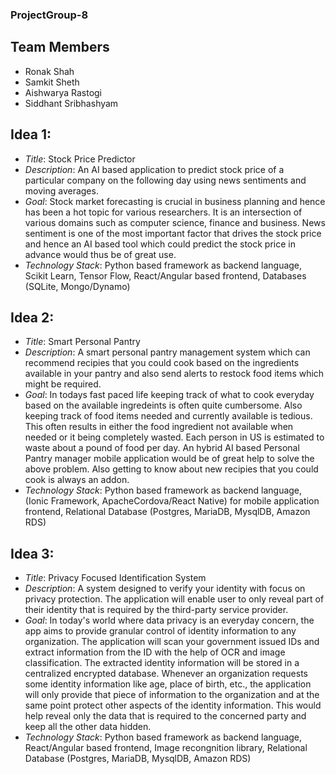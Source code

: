 ### ProjectGroup-8 ###

## Team Members
  - Ronak Shah
  - Samkit Sheth
  - Aishwarya Rastogi
  - Siddhant Sribhashyam
  
## Idea 1:
  - *Title*: Stock Price Predictor
  - *Description*: An AI based application to predict stock price of a particular company on the following day using news sentiments and moving averages.
  - *Goal*: Stock market forecasting is crucial in business planning and hence has been a hot topic for various researchers. It is an intersection of various domains such as computer science, finance and business. News sentiment is one of the most important factor that drives the stock price and hence an AI based tool which could predict the stock price in advance would thus be of great use.
  - *Technology Stack*: Python based framework as backend language, Scikit Learn, Tensor Flow, React/Angular based frontend, Databases (SQLite, Mongo/Dynamo)
  
## Idea 2:
  - *Title*: Smart Personal Pantry
  - *Description*: A smart personal pantry management system which can recommend recipies that you could cook based on the ingredients available in your pantry and also send alerts to restock food items which might be required.
  - *Goal*: In todays fast paced life keeping track of what to cook everyday based on the available ingredeints is often quite cumbersome. Also keeping track of food items needed and currently available is tedious. This often results in either the food ingredient not available when needed or it being completely wasted. Each person in US is estimated to waste about a pound of food per day. An hybrid AI based Personal Pantry manager mobile application would be of great help to solve the above problem. Also getting to know about new recipies that you could cook is always an addon.
  - *Technology Stack*: Python based framework as backend language, (Ionic Framework, ApacheCordova/React Native) for mobile application frontend, Relational Database (Postgres, MariaDB, MysqlDB, Amazon RDS)
  
## Idea 3:
  - *Title*: Privacy Focused Identification System
  - *Description*: A system designed to verify your identity with focus on privacy protection. The application will enable user to only reveal part of their identity that is required by the third-party service provider. 
  - *Goal*: In today's world where data privacy is an everyday concern, the app aims to provide granular control of identity information to any organization. The application will scan your government issued IDs and extract information from the ID with the help of OCR and image classification. The extracted identity information will be stored in a centralized encrypted database. Whenever an organization requests some identity information like age, place of birth, etc., the application will only provide that piece of information to the organization and at the same point protect other aspects of the identity information. This would help reveal only the data that is required to the concerned party and keep all the other data hidden. 
  - *Technology Stack*: Python based framework as backend language, React/Angular based frontend, Image recongnition library, Relational Database (Postgres, MariaDB, MysqlDB, Amazon RDS)
  
